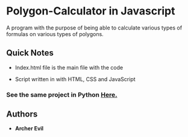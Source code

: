 # Polygon-Calculator in Javascript
A program with the purpose of being able to calculate various types of formulas on various types of polygons.

## Quick Notes

* Index.html file is the main file with the code

* Script written in with HTML, CSS and JavaScript

### See the same project in Python [Here.](https://github.com/ArcherEvil/Polygon-Calculator--Python-)
## Authors

* **Archer Evil**

